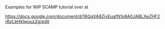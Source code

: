 Examples for WIP SCAMP tutorial over at

https://docs.google.com/document/d/16QgVA8ZjvEuafN1q8A0JABLXeZHF2rBzLbHkIwouz2g/edit
